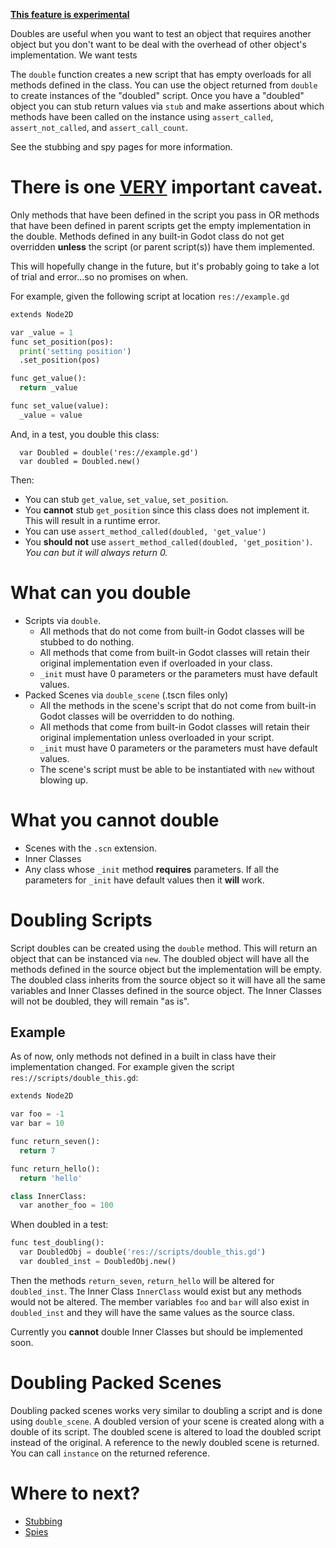 [__This feature is experimental__](https://github.com/bitwes/Gut/wiki/About-Experimental)

Doubles are useful when you want to test an object that requires another object but you don't want to be deal with the overhead of other object's implementation.  We want tests

The `double` function creates a new script that has empty overloads for all methods defined in the class.  You can use the object returned from `double` to create instances of the "doubled" script.  Once you have a "doubled" object you can stub return values via `stub` and make assertions about which methods have been called on the instance using `assert_called`, `assert_not_called`, and `assert_call_count`.

See the stubbing and spy pages for more information.

# There is one <u>VERY</u> important caveat.  
Only methods that have been defined in the script you pass in OR methods that have been defined in parent scripts get the empty implementation in the double.  Methods defined in any built-in Godot class do not get overridden __unless__ the script (or parent script(s)) have them implemented.

This will hopefully change in the future, but it's probably going to take a lot of trial and error...so no promises on when.

For example, given the following script at location `res://example.gd`
``` python
extends Node2D

var _value = 1
func set_position(pos):
  print('setting position')
  .set_position(pos)

func get_value():
  return _value

func set_value(value):
  _value = value
```
And, in a test, you double this class:
```
  var Doubled = double('res://example.gd')
  var doubled = Doubled.new()
```
Then:
* You can stub `get_value`, `set_value`, `set_position`.
* You __cannot__ stub `get_position` since this class does not implement it.  This will result in a runtime error.
* You can use `assert_method_called(doubled, 'get_value')`
* You __should not__ use `assert_method_called(doubled, 'get_position')`.  _You can but it will always return 0._


# What can you double
* Scripts via `double`.
  * All methods that do not come from built-in Godot classes will be stubbed to do nothing.  
  * All methods that come from built-in Godot classes will retain their original implementation even if overloaded in your class.
  * `_init` must have 0 parameters or the parameters must have default values.
* Packed Scenes via `double_scene` (.tscn files only)
  * All the methods in the scene's script that do not come from built-in Godot classes will be overridden to do nothing.
  * All methods that come from built-in Godot classes will retain their original implementation unless overloaded in your script.
  * `_init` must have 0 parameters or the parameters must have default values.
  * The scene's script must be able to be instantiated with `new` without blowing up.


# What you cannot double
* Scenes with the `.scn` extension.
* Inner Classes
* Any class whose `_init` method __requires__ parameters.  If all the parameters for `_init` have default values then it __will__ work.


# Doubling Scripts
Script doubles can be created using the `double` method.  This will return an object that can be instanced via `new`.  The doubled object will have all the methods defined in the source object but the implementation will be empty.  The doubled class inherits from the source object so it will have all the same variables and Inner Classes defined in the source object.  The Inner Classes will not be doubled, they will remain "as is".


## Example
As of now, only methods not defined in a built in class have their implementation changed.  For example given the script `res://scripts/double_this.gd`:

``` python
extends Node2D

var foo = -1
var bar = 10

func return_seven():
  return 7

func return_hello():
  return 'hello'

class InnerClass:
  var another_foo = 100
```
When doubled in a test:
``` python
func test_doubling():
  var DoubledObj = double('res://scripts/double_this.gd')
  var doubled_inst = DoubledObj.new()
```
Then the methods `return_seven`, `return_hello` will be altered for `doubled_inst`.  The Inner Class `InnerClass` would exist but any methods would not be altered.  The member variables `foo` and `bar` will also exist in `doubled_inst` and they will have the same values as the source class.

Currently you __cannot__ double Inner Classes but should be implemented soon.

# Doubling Packed Scenes
Doubling packed scenes works very similar to doubling a script and is done using `double_scene`.  A doubled version of your scene is created along with a double of its script.  The doubled scene is altered to load the doubled script instead of the original.  A reference to the newly doubled scene is returned.  You can call `instance` on the returned reference.

# Where to next?
* [Stubbing](https://github.com/bitwes/Gut/wiki/Stubbing-Experimental)
* [Spies](https://github.com/bitwes/Gut/wiki/Spies-Experimental)
